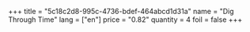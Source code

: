 +++
title = "5c18c2d8-995c-4736-bdef-464abcd1d31a"
name = "Dig Through Time"
lang = ["en"]
price = "0.82"
quantity = 4
foil = false
+++
